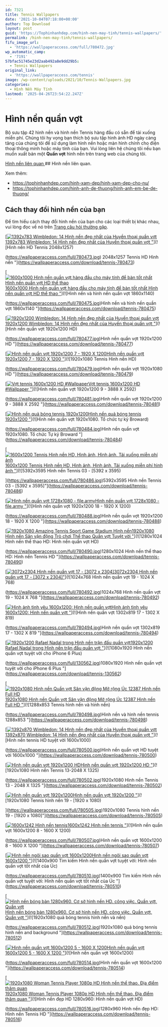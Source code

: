 ```yaml
---
id: 7321
title: Tennis Wallpapers
date: '2021-10-04T07:18:00+00:00'
author: Top Download
layout: post
guid: 'https://Tophinhanhdep.com/hinh-nen-may-tinh/tennis-wallpapers/'
permalink: /hinh-nen-may-tinh/tennis-wallpapers/
fifu_image_url:
  - 'https://wallpaperaccess.com/full/780472.jpg'
wp_automatic_camp:
  - '7191'
57bfac51745e23d2aab492a8e9dd29b5:
  - Tennis Wallpapers
original_link:
  - 'https://wallpaperaccess.com/tennis'
image: /wp-content/uploads/2021/10/Tennis-Wallpapers.jpg
categories:
  - Hình Nền Máy Tính
lastmod: '2025-04-26T23:54:22.247Z'
---
```

# Hình nền quần vợt

Bộ sưu tập 42 hình nền và hình nền Tennis hàng đầu có sẵn để tải xuống miễn phí. Chúng tôi hy vọng bạn thích bộ sưu tập hình ảnh HD ngày càng tăng của chúng tôi để sử dụng làm hình nền hoặc màn hình chính cho điện thoại thông minh hoặc máy tính của bạn. Vui lòng liên hệ chúng tôi nếu bạn muốn xuất bản một **Quần vợt** hình nền trên trang web của chúng tôi.

[Hình nền liên quan ](#related) ## Hình nền liên quan.

   
 Xem thêm:

   
- <https://tophinhanhdep.com/hinh-xam-dep/hinh-xam-dep-cho-nu/>
- <https://tophinhanhdep.com/hinh-anh-de-thuong/hinh-anh-em-be-de-thuong/>

## Cách thay đổi hình nền của bạn

Để tìm hiểu cách thay đổi hình nền của bạn cho các loại thiết bị khác nhau, vui lòng đọc về nó trên [Trang câu hỏi thường gặp](https://tophinhanhdep.com/faq/).

  
[[![1392x783 Wimbledon: 14 Hình nền đẹp nhất của Huyền thoại quần vợt](https://wallpaperaccess.com/full/780472.jpg)1392x783 Wimbledon: 14 Hình nền đẹp nhất của Huyền thoại quần vợt "](https://wallpaperaccess.com/download/tennis-780472)](![Hình nền HD Tennis 2048x1257)

(https://wallpaperaccess.com/full/780473.jpg) 2048x1257 Tennis HD Hình nền "](https://wallpaperaccess.com/download/tennis-780473)

[[![1600x1000 Hình nền quần vợt hàng đầu cho máy tính để bàn tốt nhất Hình nền quần vợt HD thể thao](https://wallpaperaccess.com/full/780474.jpg)1600x1000 Hình nền quần vợt hàng đầu cho máy tính để bàn tốt nhất Hình nền quần vợt HD thể thao "](https://wallpaperaccess.com/download/tennis-780474)](![Hình nền và hình nền quần vợt 1860x1140)

(https://wallpaperaccess.com/full/780475.jpg)Hình nền và hình nền quần vợt 1860x1140 "](https://wallpaperaccess.com/download/tennis-780475)

[[![1920x1200 Wimbledon: 14 Hình nền đẹp nhất của Huyền thoại quần vợt](https://wallpaperaccess.com/full/780476.jpg)1920x1200 Wimbledon: 14 Hình nền đẹp nhất của Huyền thoại quần vợt "](https://wallpaperaccess.com/download/tennis-780476)](![Hình nền quần vợt 1920x1200 HD)

(https://wallpaperaccess.com/full/780477.jpg)Hình nền quần vợt 1920x1200 HD "](https://wallpaperaccess.com/download/tennis-780477)

[[![Hình nền quần vợt 1920x1200 7 - 1920 X 1200](https://wallpaperaccess.com/full/780478.jpg)Hình nền quần vợt 1920x1200 7 - 1920 X 1200 "](https://wallpaperaccess.com/download/tennis-780478)](![1920x1080 Tennis Hình nền HD)

(https://wallpaperaccess.com/full/780479.jpg)Hình nền quần vợt 1920x1080 HD "](https://wallpaperaccess.com/download/tennis-780479)

[[![Vợt tennis 1600x1200 HD #Wallpaper](https://wallpaperaccess.com/full/780480.jpg)Vợt tennis 1600x1200 HD #Wallpaper "](https://wallpaperaccess.com/download/tennis-780480)](![Hình nền quần vợt 1920x1200 9 - 3888 X 2592)

(https://wallpaperaccess.com/full/780481.jpg)Hình nền quần vợt 1920x1200 9 - 3888 X 2592 "](https://wallpaperaccess.com/download/tennis-780481)

[[![Hình nền quả bóng tennis 1920x1200](https://wallpaperaccess.com/full/780482.jpg)Hình nền quả bóng tennis 1920x1200 "](https://wallpaperaccess.com/download/tennis-780482)](![Hình nền quần vợt 1920x1080.  Tổ chức tự kỷ Broward)

(https://wallpaperaccess.com/full/780484.jpg)Hình nền quần vợt 1920x1080. Tổ chức Tự kỷ Broward "](https://wallpaperaccess.com/download/tennis-780484)

[[![1600x1200 Tennis Hình nền HD, Hình ảnh, Hình ảnh, Tải xuống miễn phí ảnh](https://wallpaperaccess.com/full/780485.jpg)1600x1200 Tennis Hình nền HD, Hình ảnh, Hình ảnh, Tải xuống miễn phí hình ảnh "](https://wallpaperaccess.com/download/tennis-780485)](![5392x3595 Hình nền Tennis 03 - [5392 x 3595)

](https://wallpaperaccess.com/full/780486.jpg)5392x3595 Hình nền Tennis 03 - \[5392 x 3595\]"](https://wallpaperaccess.com/download/tennis-780486)

[[![Hình nền quần vợt 1728x1080 - file.army](https://wallpaperaccess.com/full/780487.jpg)Hình nền quần vợt 1728x1080 - file.army "](https://wallpaperaccess.com/download/tennis-780487)](![Hình nền quần vợt 1920x1200 18 - 1920 X 1200)

(https://wallpaperaccess.com/full/780488.jpg)Hình nền quần vợt 1920x1200 18 - 1920 X 1200 "](https://wallpaperaccess.com/download/tennis-780488)

[[![1920x1080 Amazing Tennis Sport Game Stadium Hình nền](https://wallpaperaccess.com/full/780489.jpg)1920x1080 Hình nền Sân vận động Trò chơi Thể thao Quần vợt Tuyệt vời "](https://wallpaperaccess.com/download/tennis-780489)](![1280x1024 Hình nền thể thao HD: Hình nền quần vợt HD)

(https://wallpaperaccess.com/full/780490.jpg)1280x1024 Hình nền thể thao HD: Hình nền Tennis HD "](https://wallpaperaccess.com/download/tennis-780490)

[[![3072x2304 Hình nền quần vợt 17 - [3072 x 2304]](https://wallpaperaccess.com/full/780491.jpg)3072x2304 Hình nền quần vợt 17 - \[3072 x 2304\]"](https://wallpaperaccess.com/download/tennis-780491)](![1024x768 Hình nền quần vợt 19 - 1024 X 768)

(https://wallpaperaccess.com/full/780492.jpg)1024x768 Hình nền quần vợt 19 - 1024 X 768 "](https://wallpaperaccess.com/download/tennis-780492)

[[![Hình ảnh tình yêu 1600x1200: Hình nền quần vợt](https://wallpaperaccess.com/full/780493.jpg)Hình ảnh tình yêu 1600x1200: Hình nền quần vợt "](https://wallpaperaccess.com/download/tennis-780493)](![Hình nền quần vợt 1302x819 17 - 1302 X 819)

(https://wallpaperaccess.com/full/780494.jpg)Hình nền quần vợt 1302x819 17 - 1302 X 819 "](https://wallpaperaccess.com/download/tennis-780494)

[[![1920x1200 Rafael Nadal trong Hình nền trận đấu quần vợt](https://wallpaperaccess.com/full/780495.jpg)1920x1200 Rafael Nadal trong Hình nền trận đấu quần vợt "](https://wallpaperaccess.com/download/tennis-780495)](![1080x1920 Hình nền quần vợt tuyệt vời cho iPhone 6 Plus)

(https://wallpaperaccess.com/full/130562.jpg)1080x1920 Hình nền quần vợt tuyệt vời cho iPhone 6 Plus "](https://wallpaperaccess.com/download/tennis-130562)

[[![1920x1080 Hình nền Quần vợt Sân vận động Mở rộng Úc 12387 Hình nền Full HD](https://wallpaperaccess.com/full/780497.jpg)1920x1080 Hình nền Quần vợt Sân vận động Mở rộng Úc 12387 Hình nền Full HD "](https://wallpaperaccess.com/download/tennis-780497)](![1288x853 Tennis hình nền và hình nền)

(https://wallpaperaccess.com/full/780498.jpg)Hình nền và hình nền tennis 1288x853 "](https://wallpaperaccess.com/download/tennis-780498)

[[![1392x870 Wimbledon: 14 Hình nền đẹp nhất của Huyền thoại quần vợt](https://wallpaperaccess.com/full/780499.jpg)1392x870 Wimbledon: 14 Hình nền đẹp nhất của Huyền thoại quần vợt "](https://wallpaperaccess.com/download/tennis-780499)](![Hình nền tennis HD tuyệt vời 1600x1000)

(https://wallpaperaccess.com/full/780500.jpg)Hình nền quần vợt HD tuyệt vời 1600x1000 "](https://wallpaperaccess.com/download/tennis-780500)

[[![Hình nền quần vợt 1920x1200 HD](https://wallpaperaccess.com/full/780501.jpg)Hình nền quần vợt 1920x1200 HD "](https://wallpaperaccess.com/download/tennis-780501)](![1920x1080 Hình nền Tennis 13-2048 X 1325)

(https://wallpaperaccess.com/full/780502.jpg)1920x1080 Hình nền Tennis 13 - 2048 X 1325 "](https://wallpaperaccess.com/download/tennis-780502)

[[![Hình nền quần vợt 1920x1200](https://wallpaperaccess.com/full/780503.jpg)Hình nền quần vợt 1920x1200 "](https://wallpaperaccess.com/download/tennis-780503)](![1920x1080 Tennis hình nền 19 - [1920 x 1080)

](https://wallpaperaccess.com/full/780505.jpg)1920x1080 Tennis hình nền 19 - \[1920 x 1080\]"](https://wallpaperaccess.com/download/tennis-780505)

[[![1600x1242 Hình nền tennis](https://wallpaperaccess.com/full/780506.jpg)1600x1242 Hình nền tennis "](https://wallpaperaccess.com/download/tennis-780506)](![Hình nền quần vợt 1600x1200 8 - 1600 X 1200)

(https://wallpaperaccess.com/full/780507.jpg)Hình nền quần vợt 1600x1200 8 - 1600 X 1200 "](https://wallpaperaccess.com/download/tennis-780507)

[[![Hình nền ngôi sao quần vợt 1600x1200](https://wallpaperaccess.com/full/780509.jpg)Hình nền ngôi sao quần vợt 1600x1200 "](https://wallpaperaccess.com/download/tennis-780509)](![1400x900 Tìm kiếm Hình nền quần vợt tuyệt vời: Hình nền quần vợt tốt nhất của Úc)

(https://wallpaperaccess.com/full/780510.jpg)1400x900 Tìm kiếm Hình nền quần vợt tuyệt vời: Hình nền quần vợt tốt nhất của Úc "](https://wallpaperaccess.com/download/tennis-780510)

[[![Hình nền bóng bàn 1280x960.  Cơ sở hình nền HD.  công việc.  Quần vợt, Quần vợt](https://wallpaperaccess.com/full/780511.jpg)Hình nền bóng bàn 1280x960. Cơ sở hình nền HD. công việc. Quần vợt, Quần vợt "](https://wallpaperaccess.com/download/tennis-780511)](![1920x1080 quả bóng tennis hình nền và nền)

(https://wallpaperaccess.com/full/780512.jpg)1920x1080 quả bóng tennis hình nền and background "](https://wallpaperaccess.com/download/tennis-780512)

[[![Hình nền quần vợt 1600x1200 5 - 1600 X 1200](https://wallpaperaccess.com/full/780513.jpg)Hình nền quần vợt 1600x1200 5 - 1600 X 1200 "](https://wallpaperaccess.com/download/tennis-780513)](![Hình nền quần vợt 1600x1200)

(https://wallpaperaccess.com/full/780514.jpg)Hình nền quần vợt 1600x1200 "](https://wallpaperaccess.com/download/tennis-780514)

[[![1920x1080 Woman Tennis Player 1080p HD Hình nền thể thao.  Địa điểm thăm quan](https://wallpaperaccess.com/full/552155.jpg)1920x1080 Woman Tennis Player 1080p HD Hình nền thể thao. Địa điểm thăm quan "](https://wallpaperaccess.com/download/tennis-552155)](![Hình nền đẹp HD 1280x960: Hình nền quần vợt HD)

(https://wallpaperaccess.com/full/780516.jpg)1280x960 Hình nền đẹp HD: Hình nền Tennis HD "](https://wallpaperaccess.com/download/tennis-780516)
